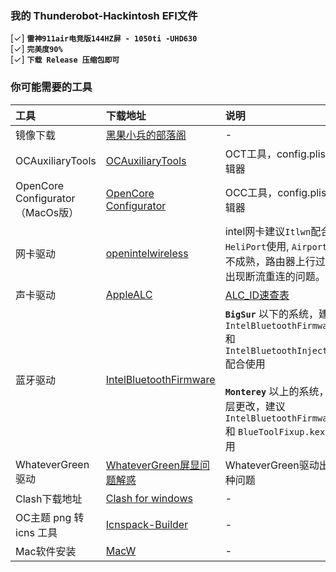 ### **我的 Thunderobot-Hackintosh EFI文件**
 [✓]  **`雷神911air电竞版144HZ屏 - 1050ti -UHD630`**   
 [✓] **`完美度90%`** <br>
 [✓] **`下载 Release 压缩包即可`** 


### **你可能需要的工具**
| 工具  | 下载地址 | 说明 |
|:-----------|:-----------|:--|
|   镜像下载  |   [黑果小兵的部落阁](https://blog.daliansky.net/)   | -  |
|   OCAuxiliaryTools  |  [OCAuxiliaryTools](https://github.com/ic005k/OCAuxiliaryTools)    |OCT工具，config.plist文件编辑器|
|   OpenCore Configurator（MacOs版）  |  [OpenCore Configurator](https://macoshome.com/hackintosh/htools/2100.html#Down)    |OCC工具，config.plist文件编辑器|
|  网卡驱动   |   [openintelwireless](https://github.com/OpenIntelWireless/itlwm)   |   intel网卡建议`Itlwn`配合`HeliPort`使用, `AirportItlwm`暂不成熟，路由器上行过大容易出现断流重连的问题。|
|   声卡驱动  |  [AppleALC](https://github.com/acidanthera/AppleALC)    | [ALC_ID速查表](https://www.bilibili.com/read/cv13613833/)   |
|   蓝牙驱动  |  [IntelBluetoothFirmware](https://github.com/OpenIntelWireless/IntelBluetoothFirmware)| **`BigSur`** 以下的系统，建议 `IntelBluetoothFirmware.kext` 和 `IntelBluetoothInjector.kext` 配合使用 <br><br> **`Monterey`** 以上的系统，由于底层更改，建议`IntelBluetoothFirmware.kext` 和 `BlueToolFixup.kext` 配合使用 |
|  WhateverGreen驱动   |   [WhateverGreen屏显问题解惑](https://github.com/acidanthera/WhateverGreen/blob/master/Manual/FAQ.IntelHD.cn.md)   | WhateverGreen驱动出现的各种问题 |
|  Clash下载地址   |   [Clash for windows](https://github.com/Fndroid/clash_for_windows_pkg)   |  -  |
|   OC主题 png 转 icns 工具  |    [Icnspack-Builder](https://github.com/chris1111/Icnspack-Builder)  |  -  |
| Mac软件安装 | [MacW](https://www.macw.com/) | - |

